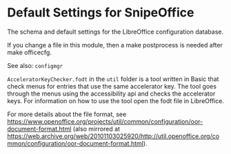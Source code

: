 # Default Settings for SnipeOffice

The schema and default settings for the LibreOffice configuration database.

If you change a file in this module, then a make postprocess is needed after make officecfg.

See also: `configmgr`

`AcceleratorKeyChecker.fodt` in the `util` folder is a tool written in Basic that check menus for
entries that use the same accelerator key. The tool goes through the menus using the accessibility
api and checks the accelerator keys. For information on how to use the tool open the fodt file
in LibreOffice.

For more details about the file format, see
<https://www.openoffice.org/projects/util/common/configuration/oor-document-format.html> (also
mirrored at
<https://web.archive.org/web/20101103025920/http://util.openoffice.org/common/configuration/oor-document-format.html>).
